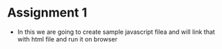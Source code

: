 # Assignment 1

- In this we are going to create sample javascript filea and will link that with html file and run it on browser
